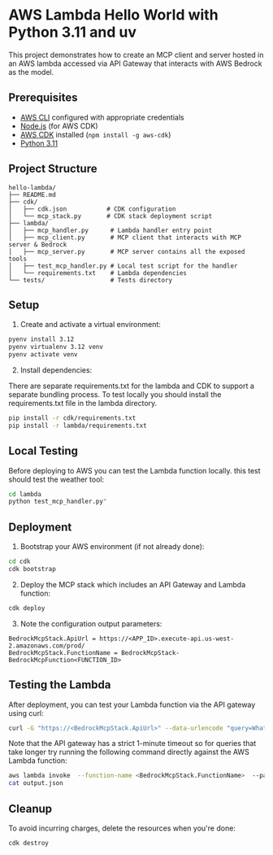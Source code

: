 # AWS Lambda Hello World with Python 3.11 and uv

This project demonstrates how to create an MCP client and server hosted in an AWS lambda accessed via API Gateway 
that interacts with AWS Bedrock as the model.

## Prerequisites

- [AWS CLI](https://aws.amazon.com/cli/) configured with appropriate credentials
- [Node.js](https://nodejs.org/) (for AWS CDK)
- [AWS CDK](https://aws.amazon.com/cdk/) installed (`npm install -g aws-cdk`)
- [Python 3.11](https://www.python.org/downloads/)

## Project Structure

```
hello-lambda/
├── README.md
├── cdk/
│   ├── cdk.json           # CDK configuration
│   └── mcp_stack.py       # CDK stack deployment script
├── lambda/
│   ├── mcp_handler.py      # Lambda handler entry point
│   ├── mcp_client.py       # MCP client that interacts with MCP server & Bedrock
│   ├── mcp_server.py       # MCP server contains all the exposed tools
│   ├── test_mcp_handler.py # Local test script for the handler
│   └── requirements.txt    # Lambda dependencies
└── tests/                  # Tests directory
```

## Setup

1. Create and activate a virtual environment:

```bash
pyenv install 3.12
pyenv virtualenv 3.12 venv
pyenv activate venv
```

2. Install dependencies:

There are separate requirements.txt for the lambda and CDK to support a separate bundling process.
To test locally you should install the requirements.txt file in the lambda directory.

```bash
pip install -r cdk/requirements.txt
pip install -r lambda/requirements.txt
```

## Local Testing

Before deploying to AWS you can test the Lambda function locally. this test should test the weather tool:

```bash
cd lambda
python test_mcp_handler.py"
```

## Deployment

1. Bootstrap your AWS environment (if not already done):

```bash
cd cdk
cdk bootstrap
```

2. Deploy the MCP stack which includes an API Gateway and Lambda function:

```bash
cdk deploy
```

3. Note the configuration output parameters:

```
BedrockMcpStack.ApiUrl = https://<APP_ID>.execute-api.us-west-2.amazonaws.com/prod/
BedrockMcpStack.FunctionName = BedrockMcpStack-BedrockMcpFunction<FUNCTION_ID>
```

## Testing the Lambda

After deployment, you can test your Lambda function via the API gateway using curl:

```bash
curl -G "https://<BedrockMcpStack.ApiUrl>" --data-urlencode "query=What's the temperature in New York City"
```


Note that the API gateway has a strict 1-minute timeout so for queries that take longer
try running the following command directly against the AWS Lambda function:

```bash
aws lambda invoke  --function-name <BedrockMcpStack.FunctionName>  --payload '{"queryStringParameters": {"query": "Summaries key points from the website - https://en.wikipedia.org/wiki/Black_hole"}}'  --cli-binary-format raw-in-base64-out output.json
cat output.json
```

## Cleanup

To avoid incurring charges, delete the resources when you're done:

```bash
cdk destroy
```